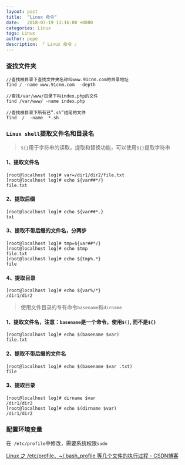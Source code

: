 ```yaml
---
layout: post
title:  "Linux 命令"
date:   2018-07-19 13:16:00 +0800
categories: Linux
tags: Linux
author: pepe
description: 『 Linux 命令 』
---
```


### **查找文件夹**
```
//查找根目录下查找文件夹名称叫www.91cnm.com的目录地址
find / -name www.91cnm.com  -depth

//查找/var/www/目录下叫index.php的文件
find /var/www/ -name index.php  

//查找根目录下所有已”.sh”结尾的文件
find  /  -name  *.sh
```

### **`Linux shell`提取文件名和目录名**

> `${}`用于字符串的读取，提取和替换功能，可以使用`${}`提取字符串

#### 1、提取文件名
```
[root@localhost log]# var=/dir1/dir2/file.txt
[root@localhost log]# echo ${var##*/}
file.txt
```
#### 2、提取后缀
```
[root@localhost log]# echo ${var##*.}
txt
```
#### 3、提取不带后缀的文件名，分两步
```
[root@localhost log]# tmp=${var##*/}
[root@localhost log]# echo $tmp
file.txt
[root@localhost log]# echo ${tmp%.*}
file
```
#### 4、提取目录
```
[root@localhost log]# echo ${var%/*}
/dir1/dir2
```

 

> 使用文件目录的专有命令`basename`和`dirname`

#### 1、提取文件名，注意：`basename`是一个命令，使用`$()`, 而不是`${}`
```
[root@localhost log]# echo $(basename $var)
file.txt
```
#### 2、提取不带后缀的文件名
```
[root@localhost log]# echo $(basename $var .txt)
file
```
#### 3、提取目录
```
[root@localhost log]# dirname $var
/dir1/dir2
[root@localhost log]# echo $(dirname $var)
/dir1/dir2
```
### **配置环境变量**

在` /etc/profile`中修改，需要系统权限`sudo`

[Linux 之 /etc/profile、~/.bash_profile 等几个文件的执行过程 - CSDN博客](https://blog.csdn.net/ithomer/article/details/6322892)
